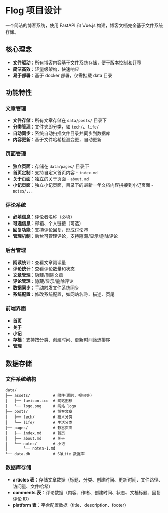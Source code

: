 # Flog 项目设计

一个简洁的博客系统，使用 FastAPI 和 Vue.js 构建，博客文档完全基于文件系统存储。

## 核心理念

- **文件驱动**：所有博客内容基于文件系统存储，便于版本控制和迁移
- **简洁高效**：轻量级架构，快速响应
- **易于部署**：基于 docker 部署，仅需挂载 data 目录

## 功能特性

### 文章管理

- **文件存储**：所有文章存储在 `data/posts/` 目录下
- **分类管理**：文件夹即分类，如 `tech/`、`life/`
- **自动同步**：系统自动扫描文件目录并同步到数据库
- **内容更新**：基于文件哈希检测变更，自动更新

### 页面管理

- **独立页面**：存储在 `data/pages/` 目录下
- **首页定制**：支持自定义首页内容 - `index.md`
- **关于页面**：独立的关于页面 - `about.md`
- **小记页面**：独立小记页面，目录下的最新一年文档内容拼接到小记页面 - `notes/...`

### 评论系统

- **必填信息**：评论者名称（必填）
- **可选信息**：邮箱、个人链接（可选）
- **回复功能**：支持评论回复，形成讨论串
- **管理机制**：后台可管理评论，支持隐藏/显示/删除评论

### 后台管理

- **阅读统计**：查看文章阅读量
- **评论统计**：查看评论数量和状态
- **文章管理**：隐藏/删除文章
- **评论管理**：隐藏/显示/删除评论
- **数据同步**：手动触发文件系统同步
- **系统配置**：修改系统配置，如网站名称、描述、页尾

### 前端界面

- **首页**
- **关于**
- **小记**
- **存档**：支持按分类、创建时间、更新时间筛选排序
- **管理**

## 数据存储

### 文件系统结构

```
data/
├── assets/          # 附件(图片、视频等)
│   ├── favicon.ico  # 网站图标
│   └── logo.png     # 网站 logo
├── posts/           # 博客文章
│   ├── tech/        # 技术分类
│   └── life/        # 生活分类
├── pages/           # 静态页面
│   ├── index.md     # 首页
│   ├── about.md     # 关于
│   └── notes/       # 小记
│       └── notes-1.md
└── data.db          # SQLite 数据库
```

### 数据库存储

- **articles 表**：存储文章数据（标题、分类、创建时间、更新时间、文件路径、访问量、文件哈希）
- **comments 表**：评论数据（内容、作者、创建时间、状态、文档标题、回复评论 ID）
- **platform 表**：平台配置数据（title、description、footer）
